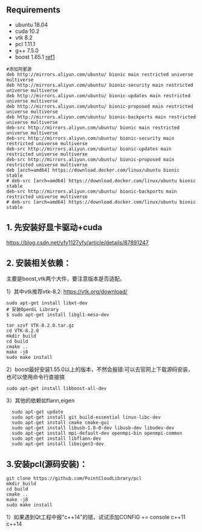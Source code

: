 ## Requirements
* ubuntu 18.04
* cuda 10.2
* vtk 8.2
* pcl 1.11.1
* g++ 7.5.0
* boost 1.65.1
[ref1](https://blog.csdn.net/weixin_38907330/article/details/107231113) 

```
#添加阿里源
deb http://mirrors.aliyun.com/ubuntu/ bionic main restricted universe multiverse
deb http://mirrors.aliyun.com/ubuntu/ bionic-security main restricted universe multiverse
deb http://mirrors.aliyun.com/ubuntu/ bionic-updates main restricted universe multiverse
deb http://mirrors.aliyun.com/ubuntu/ bionic-proposed main restricted universe multiverse
deb http://mirrors.aliyun.com/ubuntu/ bionic-backports main restricted universe multiverse
deb-src http://mirrors.aliyun.com/ubuntu/ bionic main restricted universe multiverse
deb-src http://mirrors.aliyun.com/ubuntu/ bionic-security main restricted universe multiverse
deb-src http://mirrors.aliyun.com/ubuntu/ bionic-updates main restricted universe multiverse
deb-src http://mirrors.aliyun.com/ubuntu/ bionic-proposed main restricted universe multiverse
deb [arch=amd64] https://download.docker.com/linux/ubuntu bionic stable
# deb-src [arch=amd64] https://download.docker.com/linux/ubuntu bionic stable
deb-src http://mirrors.aliyun.com/ubuntu/ bionic-backports main restricted universe multiverse
# deb-src [arch=amd64] https://download.docker.com/linux/ubuntu bionic stable

```

## 1. 先安装好显卡驱动+cuda

https://blog.csdn.net/yfy1127yfy/article/details/87891247

## 2. 安装相关依赖：

主要是boost,vtk两个大件，要注意版本是否适配。

1）其中vtk推荐vtk-8.2: https://vtk.org/download/
```
sudo apt-get install libxt-dev 
# 安装OpenGL Library 
$ sudo apt-get install libgl1-mesa-dev
```
```
tar xzvf VTK-8.2.0.tar.gz
cd VTK-8.2.0
mkdir build
cd build
cmake ..
make -j8
sudo make install
```
2）boost最好安装1.55.0以上的版本，不然会报错:可以去官网上下载源码安装，也可以使用命令行直接搞
```
sudo apt-get install libboost-all-dev
```
3）其他的依赖如flann,eigen
```
  sudo apt-get update  
  sudo apt-get install git build-essential linux-libc-dev  
  sudo apt-get install cmake cmake-gui   
  sudo apt-get install libusb-1.0-0-dev libusb-dev libudev-dev  
  sudo apt-get install mpi-default-dev openmpi-bin openmpi-common    
  sudo apt-get install libflann-dev  
  sudo apt-get install libeigen3-dev  

```

## 3.安装pcl(源码安装)：
```
git clone https://github.com/PointCloudLibrary/pcl
mkdir build
cd build
cmake ..
make -j8
sudo make install
```

1）如果遇到Qt工程中报"c++14"的错，试试添加CONFIG += console c++11 c++14
